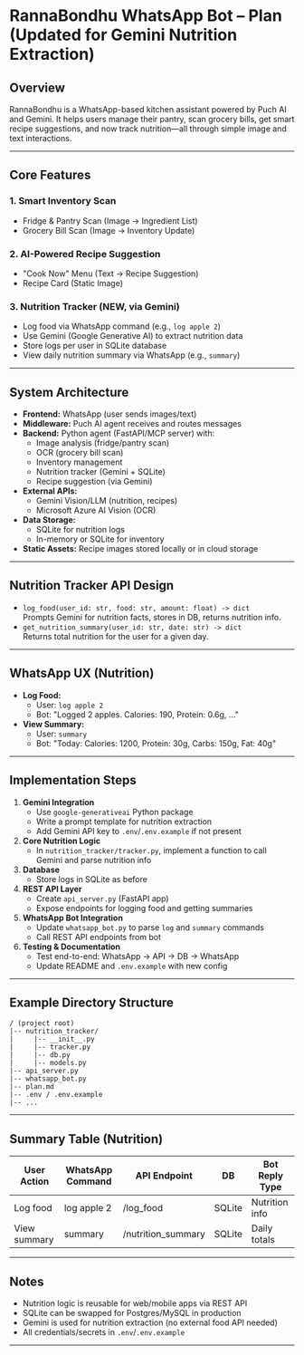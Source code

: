 # RannaBondhu WhatsApp Bot – Plan (Updated for Gemini Nutrition Extraction)

## Overview

RannaBondhu is a WhatsApp-based kitchen assistant powered by Puch AI and Gemini. It helps users manage their pantry, scan grocery bills, get smart recipe suggestions, and now track nutrition—all through simple image and text interactions.

---

## Core Features

### 1. Smart Inventory Scan
- Fridge & Pantry Scan (Image → Ingredient List)
- Grocery Bill Scan (Image → Inventory Update)

### 2. AI-Powered Recipe Suggestion
- "Cook Now" Menu (Text → Recipe Suggestion)
- Recipe Card (Static Image)

### 3. Nutrition Tracker (NEW, via Gemini)
- Log food via WhatsApp command (e.g., `log apple 2`)
- Use Gemini (Google Generative AI) to extract nutrition data
- Store logs per user in SQLite database
- View daily nutrition summary via WhatsApp (e.g., `summary`)

---

## System Architecture

- **Frontend:** WhatsApp (user sends images/text)
- **Middleware:** Puch AI agent receives and routes messages
- **Backend:** Python agent (FastAPI/MCP server) with:
  - Image analysis (fridge/pantry scan)
  - OCR (grocery bill scan)
  - Inventory management
  - Nutrition tracker (Gemini + SQLite)
  - Recipe suggestion (via Gemini)
- **External APIs:**
  - Gemini Vision/LLM (nutrition, recipes)
  - Microsoft Azure AI Vision (OCR)
- **Data Storage:**
  - SQLite for nutrition logs
  - In-memory or SQLite for inventory
- **Static Assets:** Recipe images stored locally or in cloud storage

---

## Nutrition Tracker API Design

- `log_food(user_id: str, food: str, amount: float) -> dict`  
  Prompts Gemini for nutrition facts, stores in DB, returns nutrition info.
- `get_nutrition_summary(user_id: str, date: str) -> dict`  
  Returns total nutrition for the user for a given day.

---

## WhatsApp UX (Nutrition)

- **Log Food:**
  - User: `log apple 2`
  - Bot: "Logged 2 apples. Calories: 190, Protein: 0.6g, ..."
- **View Summary:**
  - User: `summary`
  - Bot: "Today: Calories: 1200, Protein: 30g, Carbs: 150g, Fat: 40g"

---

## Implementation Steps

1. **Gemini Integration**
    - Use `google-generativeai` Python package
    - Write a prompt template for nutrition extraction
    - Add Gemini API key to `.env`/`.env.example` if not present
2. **Core Nutrition Logic**
    - In `nutrition_tracker/tracker.py`, implement a function to call Gemini and parse nutrition info
3. **Database**
    - Store logs in SQLite as before
4. **REST API Layer**
    - Create `api_server.py` (FastAPI app)
    - Expose endpoints for logging food and getting summaries
5. **WhatsApp Bot Integration**
    - Update `whatsapp_bot.py` to parse `log` and `summary` commands
    - Call REST API endpoints from bot
6. **Testing & Documentation**
    - Test end-to-end: WhatsApp → API → DB → WhatsApp
    - Update README and `.env.example` with new config

---

## Example Directory Structure

```
/ (project root)
|-- nutrition_tracker/
|     |-- __init__.py
|     |-- tracker.py
|     |-- db.py
|     |-- models.py
|-- api_server.py
|-- whatsapp_bot.py
|-- plan.md
|-- .env / .env.example
|-- ...
```

---

## Summary Table (Nutrition)

| User Action         | WhatsApp Command | API Endpoint         | DB         | Bot Reply Type         |
|---------------------|------------------|---------------------|------------|------------------------|
| Log food            | log apple 2      | /log_food           | SQLite     | Nutrition info         |
| View summary        | summary          | /nutrition_summary  | SQLite     | Daily totals           |

---

## Notes
- Nutrition logic is reusable for web/mobile apps via REST API
- SQLite can be swapped for Postgres/MySQL in production
- Gemini is used for nutrition extraction (no external food API needed)
- All credentials/secrets in `.env`/`.env.example`

---
